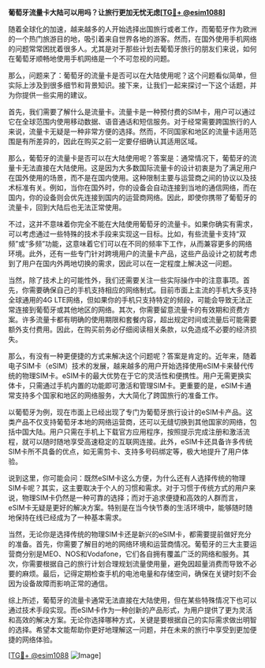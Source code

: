 **葡萄牙流量卡大陆可以用吗？让旅行更加无忧无虑[[TG💪+ @esim1088](https://t.me/s/esim1088)]**

随着全球化的加速，越来越多的人开始选择出国旅行或者工作，而葡萄牙作为欧洲的一个热门旅游目的地，吸引着来自世界各地的游客。然而，在国外使用手机网络的问题常常困扰着很多人。尤其是对于那些计划去葡萄牙旅行的朋友们来说，如何在葡萄牙顺畅地使用手机网络是一个不可忽视的问题。

那么，问题来了：葡萄牙的流量卡是否可以在大陆使用呢？这个问题看似简单，但实际上涉及到很多细节和背景知识。接下来，让我们一起来探讨一下这个话题，并为你提供一些实用的建议。

首先，我们需要了解什么是流量卡。流量卡是一种预付费的SIM卡，用户可以通过它在全球范围内使用移动数据、语音通话和短信服务。对于经常需要跨国旅行的人来说，流量卡无疑是一种非常方便的选择。然而，不同国家和地区的流量卡适用范围是有所差异的，因此在购买之前一定要仔细确认其适用区域。

那么，葡萄牙的流量卡是否可以在大陆使用呢？答案是：通常情况下，葡萄牙的流量卡无法直接在大陆使用。这是因为大多数国际流量卡的设计初衷是为了满足用户在国外使用的场景，而不是在国内使用。这种限制主要与运营商之间的协议以及技术标准有关。例如，当你在国外时，你的设备会自动连接到当地的通信网络，而在国内，你的设备则会优先连接到国内的运营商网络。因此，即使你携带了葡萄牙的流量卡，回到大陆后也无法正常使用。

不过，这并不意味着你完全不能在大陆使用葡萄牙的流量卡。如果你确实有需求，可以考虑通过一些特殊的技术手段来实现这一目标。比如，有些流量卡支持“双频”或“多频”功能，这意味着它们可以在不同的频率下工作，从而兼容更多的网络环境。此外，还有一些专门针对跨境用户的流量卡产品，这些产品设计之初就考虑到了用户在国内外两地切换的需求，因此可以在一定程度上解决这一问题。

当然，除了技术上的可能性外，我们还需要关注一些实际操作中的注意事项。首先，你需要确保自己的手机支持相应的网络制式。目前市面上主流的手机大多支持全球通用的4G LTE网络，但如果你的手机只支持特定的频段，可能会导致无法正常连接到葡萄牙或其他地区的网络。其次，你需要留意流量卡的有效期和资费方案。许多流量卡都有明确的使用期限和套餐内容，超出规定时间或流量后可能需要额外支付费用。因此，在购买前务必仔细阅读相关条款，以免造成不必要的经济损失。

那么，有没有一种更便捷的方式来解决这个问题呢？答案是肯定的。近年来，随着电子SIM卡（eSIM）技术的发展，越来越多的用户开始选择使用eSIM卡来替代传统的物理SIM卡。eSIM卡的最大优势在于它的灵活性和便携性。用户无需更换实体卡，只需通过手机内置的功能即可激活和管理SIM卡。更重要的是，eSIM卡通常支持多个国家和地区的网络服务，大大简化了跨国旅行的准备工作。

以葡萄牙为例，现在市面上已经出现了专门为葡萄牙旅行设计的eSIM卡产品。这类产品不仅支持葡萄牙本地的网络运营商，还可以无缝切换到其他国家的网络，包括中国大陆。用户只需在手机上下载官方应用程序，按照提示完成注册和激活流程，就可以随时随地享受高速稳定的互联网连接。此外，eSIM卡还具备许多传统SIM卡所不具备的优点，如无需剪卡、支持多号码绑定等，极大地提升了用户体验。

说到这里，你可能会问：既然eSIM卡这么方便，为什么还有人选择传统的物理SIM卡呢？其实，这主要取决于个人的习惯和需求。对于习惯于传统方式的用户来说，物理SIM卡仍然是一种可靠的选择；而对于追求便捷和高效的人群而言，eSIM卡无疑是更好的解决方案。特别是在当今快节奏的生活环境中，能够随时随地保持在线已经成为了一种基本需求。

当然，无论你是选择传统的物理SIM卡还是新兴的eSIM卡，都需要提前做好充分的准备。首先，你需要了解目的地的网络环境和运营商情况。葡萄牙的三大主要运营商分别是MEO、NOS和Vodafone，它们各自拥有覆盖广泛的网络和服务。其次，你需要根据自己的旅行计划合理规划流量使用量，避免因超量消费而导致不必要的麻烦。最后，记得定期检查手机的电池电量和存储空间，确保在关键时刻不会因为设备故障而影响正常的通信。

综上所述，葡萄牙的流量卡通常无法直接在大陆使用，但在某些特殊情况下也可以通过技术手段实现。而eSIM卡作为一种创新的产品形式，为用户提供了更为灵活和高效的解决方案。无论你选择哪种方式，关键是要根据自己的实际需求做出明智的选择。希望本文能帮助你更好地理解这一问题，并在未来的旅行中享受到更加便捷的网络体验。

[[TG💪+ @esim1088](https://t.me/s/esim1088) ![Image](https://i.postimg.cc/4NQfJmqS/Snipaste-2025-05-13-00-14-12.png)]